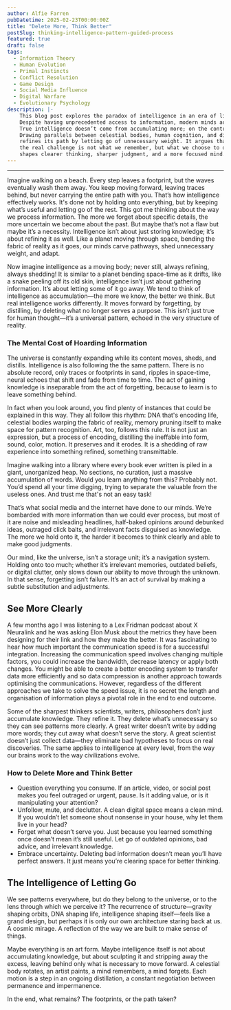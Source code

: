 ```yaml
---
author: Alfie Farren
pubDatetime: 2025-02-23T00:00:00Z
title: "Delete More, Think Better"
postSlug: thinking-intelligence-pattern-guided-process
featured: true
draft: false
tags:
  - Information Theory
  - Human Evolution
  - Primal Instincts
  - Conflict Resolution
  - Game Design
  - Social Media Influence
  - Digital Warfare
  - Evolutionary Psychology
description: |-
    This blog post explores the paradox of intelligence in an era of limitless information.
    Despite having unprecedented access to information, modern minds are often clouded by excess of info, rather than being sharpened by insight.
    True intelligence doesn’t come from accumulating more; on the contrary, it comes from strategically forgetting, shedding, and distilling.
    Drawing parallels between celestial bodies, human cognition, and digital information overload, the post examines how intelligence,
    refines its path by letting go of unnecessary weight. It argues that in a world flooded with data,
    the real challenge is not what we remember, but what we choose to delete. Something that
    shapes clearer thinking, sharper judgment, and a more focused mind.
---
```



---

Imagine walking on a beach. Every step leaves a footprint, but the waves eventually wash them away. You keep moving forward, 
leaving traces behind, but never carrying the entire path with you. That’s how intelligence effectively works. It's done not by holding onto everything, but by keeping what’s useful and letting go 
of the rest. This got me thinking about the way we process information. The more we forget about specific details, the more uncertain we become about the past. 
But maybe that’s not a flaw but maybe it’s a necessity. Intelligence isn’t about just storing knowledge; it’s about refining it as well. Like a planet moving through space, 
bending the fabric of reality as it goes, our minds carve pathways, shed unnecessary weight, and adapt.

Now imagine intelligence as a moving body; never still, always refining, always shedding! It is similar to a planet bending space-time as it drifts, like a snake peeling off its old skin, 
intelligence isn’t just about gathering information. It’s about letting some of it go away. We tend to think of intelligence as accumulation—the more we know, the better we think. But real 
intelligence works differently. It moves forward by forgetting, by distilling, by deleting what no longer serves a purpose. 
This isn’t just true for human thought—it’s a universal pattern, echoed in the very structure of reality.


### The Mental Cost of Hoarding Information
The universe is constantly expanding while its content moves, sheds, and distills. Intelligence is also following the the same pattern. There is no absolute record, only traces or footprints in sand, ripples in space-time, neural echoes that shift and fade from time to time. The act of gaining knowledge is inseparable from the act of forgetting, because to learn is to leave something behind.

In fact when you look around, you find plenty of instances that could be explained in this way. They all follow this rhythm: DNA that's encoding life, celestial bodies warping the fabric of reality, memory pruning itself to make space for pattern recognition. Art, too, follows this rule. It is not just an expression, but a process of encoding, distilling the ineffable into form, sound, color, motion. It preserves and it erodes. It is a shedding of raw experience into something refined, something transmittable.

Imagine walking into a library where every book ever written is piled in a giant, unorganized heap. No sections, no curation, just a massive accumulation of words. Would you learn anything from this? Probably not. You’d spend all your time digging, trying to separate the valuable from the useless ones. And trust me that's not an easy task! 

That’s what social media and the internet have done to our minds. We’re bombarded with more information than we could ever process, but most of it are noise and misleading headlines, half-baked opinions around debunked ideas, outraged click baits, and irrelevant facts disguised as knowledge. The more we hold onto it, the harder it becomes to think clearly and able to make good judgments.

Our mind, like the universe, isn’t a storage unit; it’s a navigation system. Holding onto too much; whether it’s irrelevant memories, outdated beliefs, or digital clutter, only slows down our ability to move through the unknown. In that sense, forgetting isn’t failure. It’s an act of survival by making a subtle substitution and adjustments.


## See More Clearly
A few months ago I was listening to a Lex Fridman podcast about X Neuralink and he was asking Elon Musk about the metrics they have been designing for their link and how they make the better. It was fascinating to hear
how much important the communication speed is for a successful integration. Increasing the communication speed involves changing multiple factors, you could increase the bandwidth, decrease latency or apply both changes. You might be able to create a better encoding system to transfer data more efficiently and so data compression is another approach towards optimising the communications. However, regardless of the different approaches we take to 
solve the speed issue, it is no secret the length and organisation of information plays a pivotal role in the end to end outcome.

Some of the sharpest thinkers scientists, writers, philosophers don’t just accumulate knowledge. They refine it. They delete what’s unnecessary so they can see patterns more clearly.
A great writer doesn’t write by adding more words; they cut away what doesn’t serve the story. A great scientist doesn’t just collect data—they eliminate bad hypotheses to focus on real discoveries. The same applies to intelligence at every level, from the way our brains work to the way civilizations evolve.



### How to Delete More and Think Better
- Question everything you consume. If an article, video, or social post makes you feel outraged or urgent, pause. Is it adding value, or is it manipulating your attention?
- Unfollow, mute, and declutter. A clean digital space means a clean mind. If you wouldn’t let someone shout nonsense in your house, why let them live in your head?
- Forget what doesn’t serve you. Just because you learned something once doesn’t mean it’s still useful. Let go of outdated opinions, bad advice, and irrelevant knowledge.
- Embrace uncertainty. Deleting bad information doesn’t mean you’ll have perfect answers. It just means you’re clearing space for better thinking.



## The Intelligence of Letting Go

We see patterns everywhere, but do they belong to the universe, or to the lens through which we perceive it? The recurrence of structure—gravity shaping orbits, DNA shaping life, intelligence shaping itself—feels like a grand design, but perhaps it is only our own architecture staring back at us. A cosmic mirage. A reflection of the way we are built to make sense of things.

Maybe everything is an art form. Maybe intelligence itself is not about accumulating knowledge, but about sculpting it and stripping away the excess, leaving behind only what is necessary to move forward. A celestial body rotates, an artist paints, a mind remembers, a mind forgets. Each motion is a step in an ongoing distillation, a constant negotiation between permanence and impermanence.

In the end, what remains? The footprints, or the path taken?



